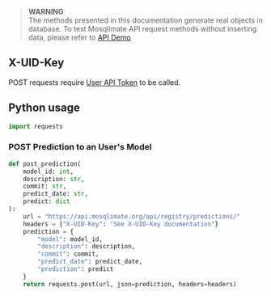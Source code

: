 > **WARNING**  
> The methods presented in this documentation generate real objects in database. To test Mosqlimate API request methods without inserting data, please refer to [API Demo](https://api.mosqlimate.org/api/docs)

## X-UID-Key
POST requests require [User API Token](uid-key.md) to be called.

## Python usage
```py
import requests
```

### POST Prediction to an User's Model 
```py
def post_prediction(
    model_id: int, 
    description: str, 
    commit: str, 
    predict_date: str, 
    predict: dict
):
    url = "https://api.mosqlimate.org/api/registry/predictions/"
    headers = {"X-UID-Key": "See X-UID-Key documentation"}
    prediction = {
        "model": model_id,
        "description": description,
        "commit": commit,
        "predict_date": predict_date,
        "prediction": predict
    }
    return requests.post(url, json=prediction, headers=headers)
```
